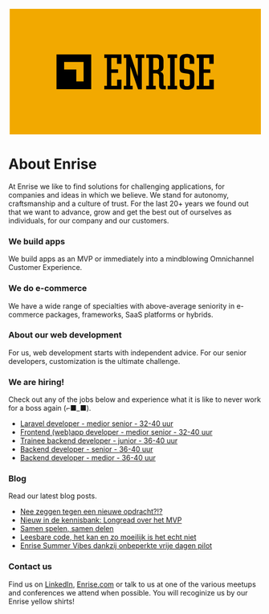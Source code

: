 <p align="center"><a href="https://enrise.com" target="_blank"><img src="https://github.com/enrise/.github/blob/master/images/logo.png?raw=true"></a></p>

# About Enrise

At Enrise we like to find solutions for challenging applications, for companies and ideas in which we believe. We stand for autonomy, craftsmanship and a culture of trust. For the last 20+ years we found out that we want to advance, grow and get the best out of ourselves as individuals, for our company and our customers.

### We build apps
We build apps as an MVP or immediately into a mindblowing Omnichannel Customer Experience.

### We do e-commerce
We have a wide range of specialties with above-average seniority in e-commerce packages, frameworks, SaaS platforms or hybrids.

### About our web development
For us, web development starts with independent advice. For our senior developers, customization is the ultimate challenge.

### We are hiring!

Check out any of the jobs below and experience what it is like to never work for a boss again (⌐■_■).

<!-- JOB-LIST:START -->
- [Laravel developer - medior senior - 32-40 uur](https://jobs.enrise.com/laravel-developer-2)
- [Frontend &lpar;web&rpar;app developer - medior senior - 32-40 uur](https://jobs.enrise.com/frontend-app-developer)
- [Trainee backend developer - junior - 36-40 uur](https://jobs.enrise.com/junior-backend-developer-team-enigma/nl)
- [Backend developer - senior - 36-40 uur](https://jobs.enrise.com/backend-developer-team-enigma/nl)
- [Backend developer - medior - 36-40 uur](https://jobs.enrise.com/backend-developer)
<!-- JOB-LIST:END -->

### Blog

Read our latest blog posts.

<!-- POST-LIST:START -->
- [Nee zeggen tegen een nieuwe opdracht?!?](https://enrise.com/2022/08/nee-zeggen/)
- [Nieuw in de kennisbank: Longread over het MVP](https://enrise.com/2022/08/nieuw-in-de-kennisbank-longread-over-het-mvp/)
- [Samen spelen, samen delen](https://enrise.com/2022/07/winst-bestemmingsplan/)
- [Leesbare code, het kan en zo moeilijk is het echt niet](https://enrise.com/2022/07/leesbare-code-schrijven/)
- [Enrise Summer Vibes dankzij onbeperkte vrije dagen pilot](https://enrise.com/2022/07/onbeperkte-vrije-dagen-pilot/)
<!-- POST-LIST:END -->

### Contact us

Find us on <a href="https://www.linkedin.com/company/enrise/" target="_blank">LinkedIn</a>, <a href="https://enrise.com" target="_blank">Enrise.com</a> or talk to us at one of the various meetups and conferences we attend when possible. You will recoginize us by our Enrise yellow shirts!
